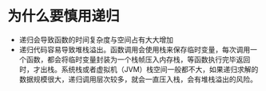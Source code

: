 # 为什么要慎用递归
- 递归会导致函数的时间复杂度与空间占有大大增加
- 递归代码容易导致堆栈溢出。函数调用会使用栈来保存临时变量，每次调用一个函数，都会将临时变量封装为一个栈帧压入内存栈，等函数执行完毕返回时，才出栈。系统栈或者虚拟机（JVM）栈空间一般都不大，如果递归求解的数据规模很大，递归调用层次较多，就会一直压入栈，会有堆栈溢出的风险。